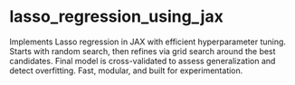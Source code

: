 # lasso_regression_using_jax
Implements Lasso regression in JAX with efficient hyperparameter tuning. Starts with random search, then refines via grid search around the best candidates. Final model is cross-validated to assess generalization and detect overfitting. Fast, modular, and built for experimentation.
